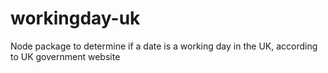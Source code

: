 # workingday-uk
Node package to determine if a date is a working day in the UK, according to UK government website
